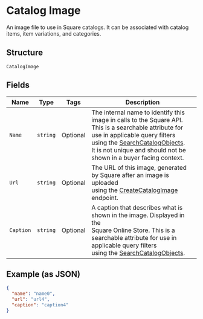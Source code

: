 
# Catalog Image

An image file to use in Square catalogs. It can be associated with catalog
items, item variations, and categories.

## Structure

`CatalogImage`

## Fields

| Name | Type | Tags | Description |
|  --- | --- | --- | --- |
| `Name` | `string` | Optional | The internal name to identify this image in calls to the Square API.<br>This is a searchable attribute for use in applicable query filters<br>using the [SearchCatalogObjects](/doc/api/catalog.md#search-catalog-objects).<br>It is not unique and should not be shown in a buyer facing context. |
| `Url` | `string` | Optional | The URL of this image, generated by Square after an image is uploaded<br>using the [CreateCatalogImage](/doc/api/catalog.md#create-catalog-image) endpoint. |
| `Caption` | `string` | Optional | A caption that describes what is shown in the image. Displayed in the<br>Square Online Store. This is a searchable attribute for use in applicable query filters<br>using the [SearchCatalogObjects](/doc/api/catalog.md#search-catalog-objects). |

## Example (as JSON)

```json
{
  "name": "name0",
  "url": "url4",
  "caption": "caption4"
}
```


